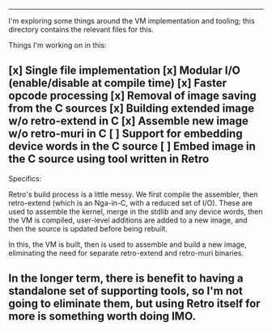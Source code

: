 ---------------------------------------------------------------
I'm exploring some things around the VM implementation and
tooling; this directory contains the relevant files for this.

Things I'm working on in this:

[x] Single file implementation
[x] Modular I/O (enable/disable at compile time)
[x] Faster opcode processing
[x] Removal of image saving from the C sources
[x] Building extended image w/o retro-extend in C
[x] Assemble new image w/o retro-muri in C
[ ] Support for embedding device words in the C source
[ ] Embed image in the C source using tool written in Retro
---------------------------------------------------------------
Specifics:

Retro's build process is a little messy. We first compile the
assembler, then retro-extend (which is an Nga-in-C, with a
reduced set of I/O). These are used to assemble the kernel,
merge in the stdlib and any device words, then the VM is
compiled, user-level additions are added to a new image, and
then the source is updated before being rebuilt.

In this, the VM is built, then is used to assemble and build a
new image, eliminating the need for separate retro-extend and
retro-muri binaries.

In the longer term, there is benefit to having a standalone
set of supporting tools, so I'm not going to eliminate them,
but using Retro itself for more is something worth doing IMO.
---------------------------------------------------------------
